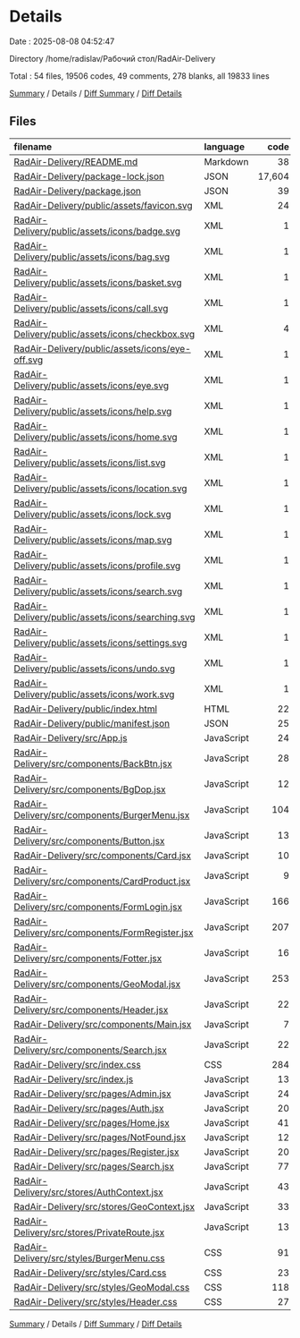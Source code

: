 # Details

Date : 2025-08-08 04:52:47

Directory /home/radislav/Рабочий стол/RadAir-Delivery

Total : 54 files,  19506 codes, 49 comments, 278 blanks, all 19833 lines

[Summary](results.md) / Details / [Diff Summary](diff.md) / [Diff Details](diff-details.md)

## Files
| filename | language | code | comment | blank | total |
| :--- | :--- | ---: | ---: | ---: | ---: |
| [RadAir-Delivery/README.md](/RadAir-Delivery/README.md) | Markdown | 38 | 0 | 33 | 71 |
| [RadAir-Delivery/package-lock.json](/RadAir-Delivery/package-lock.json) | JSON | 17,604 | 0 | 1 | 17,605 |
| [RadAir-Delivery/package.json](/RadAir-Delivery/package.json) | JSON | 39 | 0 | 1 | 40 |
| [RadAir-Delivery/public/assets/favicon.svg](/RadAir-Delivery/public/assets/favicon.svg) | XML | 24 | 0 | 1 | 25 |
| [RadAir-Delivery/public/assets/icons/badge.svg](/RadAir-Delivery/public/assets/icons/badge.svg) | XML | 1 | 0 | 0 | 1 |
| [RadAir-Delivery/public/assets/icons/bag.svg](/RadAir-Delivery/public/assets/icons/bag.svg) | XML | 1 | 0 | 0 | 1 |
| [RadAir-Delivery/public/assets/icons/basket.svg](/RadAir-Delivery/public/assets/icons/basket.svg) | XML | 1 | 0 | 0 | 1 |
| [RadAir-Delivery/public/assets/icons/call.svg](/RadAir-Delivery/public/assets/icons/call.svg) | XML | 1 | 0 | 0 | 1 |
| [RadAir-Delivery/public/assets/icons/checkbox.svg](/RadAir-Delivery/public/assets/icons/checkbox.svg) | XML | 4 | 0 | 1 | 5 |
| [RadAir-Delivery/public/assets/icons/eye-off.svg](/RadAir-Delivery/public/assets/icons/eye-off.svg) | XML | 1 | 0 | 0 | 1 |
| [RadAir-Delivery/public/assets/icons/eye.svg](/RadAir-Delivery/public/assets/icons/eye.svg) | XML | 1 | 0 | 0 | 1 |
| [RadAir-Delivery/public/assets/icons/help.svg](/RadAir-Delivery/public/assets/icons/help.svg) | XML | 1 | 0 | 0 | 1 |
| [RadAir-Delivery/public/assets/icons/home.svg](/RadAir-Delivery/public/assets/icons/home.svg) | XML | 1 | 0 | 0 | 1 |
| [RadAir-Delivery/public/assets/icons/list.svg](/RadAir-Delivery/public/assets/icons/list.svg) | XML | 1 | 0 | 0 | 1 |
| [RadAir-Delivery/public/assets/icons/location.svg](/RadAir-Delivery/public/assets/icons/location.svg) | XML | 1 | 0 | 0 | 1 |
| [RadAir-Delivery/public/assets/icons/lock.svg](/RadAir-Delivery/public/assets/icons/lock.svg) | XML | 1 | 0 | 0 | 1 |
| [RadAir-Delivery/public/assets/icons/map.svg](/RadAir-Delivery/public/assets/icons/map.svg) | XML | 1 | 0 | 0 | 1 |
| [RadAir-Delivery/public/assets/icons/profile.svg](/RadAir-Delivery/public/assets/icons/profile.svg) | XML | 1 | 0 | 0 | 1 |
| [RadAir-Delivery/public/assets/icons/search.svg](/RadAir-Delivery/public/assets/icons/search.svg) | XML | 1 | 0 | 0 | 1 |
| [RadAir-Delivery/public/assets/icons/searching.svg](/RadAir-Delivery/public/assets/icons/searching.svg) | XML | 1 | 0 | 0 | 1 |
| [RadAir-Delivery/public/assets/icons/settings.svg](/RadAir-Delivery/public/assets/icons/settings.svg) | XML | 1 | 0 | 0 | 1 |
| [RadAir-Delivery/public/assets/icons/undo.svg](/RadAir-Delivery/public/assets/icons/undo.svg) | XML | 1 | 0 | 0 | 1 |
| [RadAir-Delivery/public/assets/icons/work.svg](/RadAir-Delivery/public/assets/icons/work.svg) | XML | 1 | 0 | 0 | 1 |
| [RadAir-Delivery/public/index.html](/RadAir-Delivery/public/index.html) | HTML | 22 | 1 | 8 | 31 |
| [RadAir-Delivery/public/manifest.json](/RadAir-Delivery/public/manifest.json) | JSON | 25 | 0 | 1 | 26 |
| [RadAir-Delivery/src/App.js](/RadAir-Delivery/src/App.js) | JavaScript | 24 | 0 | 4 | 28 |
| [RadAir-Delivery/src/components/BackBtn.jsx](/RadAir-Delivery/src/components/BackBtn.jsx) | JavaScript | 28 | 0 | 4 | 32 |
| [RadAir-Delivery/src/components/BgDop.jsx](/RadAir-Delivery/src/components/BgDop.jsx) | JavaScript | 12 | 0 | 1 | 13 |
| [RadAir-Delivery/src/components/BurgerMenu.jsx](/RadAir-Delivery/src/components/BurgerMenu.jsx) | JavaScript | 104 | 5 | 10 | 119 |
| [RadAir-Delivery/src/components/Button.jsx](/RadAir-Delivery/src/components/Button.jsx) | JavaScript | 13 | 0 | 1 | 14 |
| [RadAir-Delivery/src/components/Card.jsx](/RadAir-Delivery/src/components/Card.jsx) | JavaScript | 10 | 0 | 3 | 13 |
| [RadAir-Delivery/src/components/CardProduct.jsx](/RadAir-Delivery/src/components/CardProduct.jsx) | JavaScript | 9 | 0 | 3 | 12 |
| [RadAir-Delivery/src/components/FormLogin.jsx](/RadAir-Delivery/src/components/FormLogin.jsx) | JavaScript | 166 | 4 | 11 | 181 |
| [RadAir-Delivery/src/components/FormRegister.jsx](/RadAir-Delivery/src/components/FormRegister.jsx) | JavaScript | 207 | 6 | 11 | 224 |
| [RadAir-Delivery/src/components/Fotter.jsx](/RadAir-Delivery/src/components/Fotter.jsx) | JavaScript | 16 | 0 | 3 | 19 |
| [RadAir-Delivery/src/components/GeoModal.jsx](/RadAir-Delivery/src/components/GeoModal.jsx) | JavaScript | 253 | 13 | 43 | 309 |
| [RadAir-Delivery/src/components/Header.jsx](/RadAir-Delivery/src/components/Header.jsx) | JavaScript | 22 | 0 | 4 | 26 |
| [RadAir-Delivery/src/components/Main.jsx](/RadAir-Delivery/src/components/Main.jsx) | JavaScript | 7 | 0 | 2 | 9 |
| [RadAir-Delivery/src/components/Search.jsx](/RadAir-Delivery/src/components/Search.jsx) | JavaScript | 22 | 0 | 4 | 26 |
| [RadAir-Delivery/src/index.css](/RadAir-Delivery/src/index.css) | CSS | 284 | 5 | 40 | 329 |
| [RadAir-Delivery/src/index.js](/RadAir-Delivery/src/index.js) | JavaScript | 13 | 0 | 2 | 15 |
| [RadAir-Delivery/src/pages/Admin.jsx](/RadAir-Delivery/src/pages/Admin.jsx) | JavaScript | 24 | 0 | 5 | 29 |
| [RadAir-Delivery/src/pages/Auth.jsx](/RadAir-Delivery/src/pages/Auth.jsx) | JavaScript | 20 | 0 | 2 | 22 |
| [RadAir-Delivery/src/pages/Home.jsx](/RadAir-Delivery/src/pages/Home.jsx) | JavaScript | 41 | 0 | 5 | 46 |
| [RadAir-Delivery/src/pages/NotFound.jsx](/RadAir-Delivery/src/pages/NotFound.jsx) | JavaScript | 12 | 0 | 3 | 15 |
| [RadAir-Delivery/src/pages/Register.jsx](/RadAir-Delivery/src/pages/Register.jsx) | JavaScript | 20 | 0 | 2 | 22 |
| [RadAir-Delivery/src/pages/Search.jsx](/RadAir-Delivery/src/pages/Search.jsx) | JavaScript | 77 | 3 | 11 | 91 |
| [RadAir-Delivery/src/stores/AuthContext.jsx](/RadAir-Delivery/src/stores/AuthContext.jsx) | JavaScript | 43 | 5 | 12 | 60 |
| [RadAir-Delivery/src/stores/GeoContext.jsx](/RadAir-Delivery/src/stores/GeoContext.jsx) | JavaScript | 33 | 0 | 7 | 40 |
| [RadAir-Delivery/src/stores/PrivateRoute.jsx](/RadAir-Delivery/src/stores/PrivateRoute.jsx) | JavaScript | 13 | 4 | 6 | 23 |
| [RadAir-Delivery/src/styles/BurgerMenu.css](/RadAir-Delivery/src/styles/BurgerMenu.css) | CSS | 91 | 1 | 15 | 107 |
| [RadAir-Delivery/src/styles/Card.css](/RadAir-Delivery/src/styles/Card.css) | CSS | 23 | 0 | 2 | 25 |
| [RadAir-Delivery/src/styles/GeoModal.css](/RadAir-Delivery/src/styles/GeoModal.css) | CSS | 118 | 1 | 14 | 133 |
| [RadAir-Delivery/src/styles/Header.css](/RadAir-Delivery/src/styles/Header.css) | CSS | 27 | 1 | 2 | 30 |

[Summary](results.md) / Details / [Diff Summary](diff.md) / [Diff Details](diff-details.md)